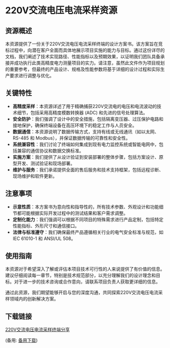 # 220V交流电压电流采样资源

## 资源概述

本资源提供了一份关于220V交流电压电流采样终端的设计方案书。该方案旨在竞标过程中，向潜在客户全面而具体地展示项目实施的能力与目标。通过这份详尽的文档，我们阐述了技术实现路径、性能指标以及预期效果，以证明我们团队具备承接并成功执行此类高精度电力测量项目的实力。请注意，虽然此文件作为项目规划的重要参考，但最终的产品设计、规格及性能参数将基于详细的设计过程和实际生产要求进行调整与优化。

## 关键特性

- **高精度采样**：本资源详述了用于精确捕获220V交流电的电压和电流波动的技术细节，包括采用高精度模数转换器 (ADC) 和先进的信号处理算法。
- **安全防护**：我们强调了设计中的安全措施，包括隔离变压器、过压保护电路和接地保护，确保终端设备在高压环境下的稳定工作与人员安全。
- **数据通信**：本资源说明了数据传输方式，支持有线或无线通讯（如以太网、RS-485 和 Modbus），并保证数据传输的可靠性和安全性。
- **系统兼容性**：我们讨论了终端如何集成到现有电力监控系统或智能电网中，包括兼容的通信协议和数据交换标准。
- **实施方案**：我们提供了从设计验证到安装部署的整体步骤，包括方案设计、原型开发、测试验证和现场部署。
- **维护与服务**：我们承诺提供全面的售后服务和技术支持框架，包括远程诊断、现场维护和软件更新。

## 注意事项

- **示意性质**：本方案书为意向性和指导性的，所有技术参数、外观设计和功能细节都可能根据实际开发过程中的测试结果和客户需求调整。
- **定制化能力**：我们强调可以根据不同项目的特殊需求进行产品定制，包括特定性能指标、外形尺寸和通信接口。
- **法律与标准遵守**：我们确保最终产品遵循相关行业的电气安全标准与规范，如 IEC 61010-1 和 ANSI/UL 508。

## 使用指南

本资源对于希望深入了解或评估本项目技术可行性的人来说提供了有价值的信息。建议仔细阅读每一章节，特别是技术规范部分，以充分理解我们的设计理念和目标。对于进一步的技术咨询或合作意向，请联系项目负责人获取更详细的信息。

通过此资源，我们期望能够开启与您的深度沟通，共同探索220V交流电压电流采样领域内的创新解决方案。

## 下载链接
[220V交流电压电流采样终端分享](https://pan.quark.cn/s/518acaca68a2) 

(备用: [备用下载](https://pan.baidu.com/s/1GE3OhAm75-I5RKHM4bckTQ?pwd=1234))
